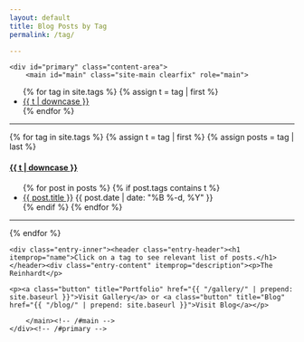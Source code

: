```yaml
---
layout: default
title: Blog Posts by Tag
permalink: /tag/

---
```


<div id="content" class="site-content">

	<div id="primary" class="content-area">
		<main id="main" class="site-main clearfix" role="main">

<article id="post-2" class="post-2 page type-page status-publish hentry" itemscope itemtype="http://schema.org/WebPage">




<ul class="tags">
{% for tag in site.tags %}
  {% assign t = tag | first %}
  <li><a href="{{ site.baseurl }}/tag/#{{t | downcase | replace:" ","-" }}">{{ t | downcase }}</a></li>
{% endfor %}
</ul>

<!--"{{ site.baseurl }}/tag/#{{ tag | first | slugify }}"-->

---

{% for tag in site.tags %}
  {% assign t = tag | first %}
  {% assign posts = tag | last %}

<h4><a name="{{t | downcase | replace:" ","-" }}"></a><a class="internal" href="{{ site.baseurl }}/tag/#{{t | downcase | replace:" ","-" }}">{{ t | downcase }}</a></h4>
<ul>
{% for post in posts %}
  {% if post.tags contains t %}
  <li>
    <a href="{{ site.baseurl }}/{{ post.url }}">{{ post.title }}</a>
    <span class="date">{{ post.date | date: "%B %-d, %Y"  }}</span>
  </li>
  {% endif %}
{% endfor %}
</ul>

---

{% endfor %}





	<div class="entry-inner"><header class="entry-header"><h1 itemprop="name">Click on a tag to see relevant list of posts.</h1></header><div class="entry-content" itemprop="description"><p>The Reinhardt</p> 
	
	<p><a class="button" title="Portfolio" href="{{ "/gallery/" | prepend: site.baseurl }}">Visit Gallery</a> or <a class="button" title="Blog" href="{{ "/blog/" | prepend: site.baseurl }}">Visit Blog</a></p>
</div></div>
</article>

		</main><!-- /#main -->
	</div><!-- /#primary -->
</div><!-- /#content -->
